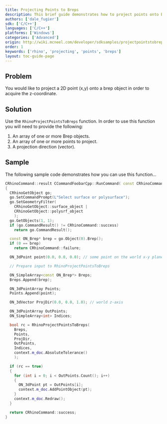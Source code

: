 ```yaml
---
title: Projecting Points to Breps
description: This brief guide demonstrates how to project points onto Brep objects using C/C++.
authors: ['dale_fugier']
sdk: ['C/C++']
languages: ['C/C++']
platforms: ['Windows']
categories: ['Advanced']
origin: http://wiki.mcneel.com/developer/sdksamples/projectpointstobreps
order: 1
keywords: ['rhino', 'projecting', 'points', 'breps']
layout: toc-guide-page
---
```


 
## Problem

You would like to project a 2D point (x,y) onto a brep object in order to acquire the z-coordinate.

## Solution

Use the `RhinoProjectPointsToBreps` function.  In order to use this function you will need to provide the following:

1. An array of one or more Brep objects.
1. An array of one or more points to project.
1. A projection direction (vector).

## Sample

The following sample code demonstrates how you can use this function...

```cpp
CRhinoCommand::result CCommandFoobarCpp::RunCommand( const CRhinoCommandContext& context )
{
  CRhinoGetObject go;
  go.SetCommandPrompt(L"Select surface or polysurface");
  go.SetGeometryFilter(
    CRhinoGetObject::surface_object |
    CRhinoGetObject::polysrf_object
    );
  go.GetObjects(1, 1);
  if (go.CommandResult() != CRhinoCommand::success)
    return go.CommandResult();

  const ON_Brep* brep = go.Object(0).Brep();
  if (0 == brep)
    return CRhinoCommand::failure;

  ON_3dPoint point(0.0, 0.0, 0.0); // some point on the world x-y plane

  // Prepare input to RhinoProjectPointsToBreps

  ON_SimpleArray<const ON_Brep*> Breps;
  Breps.Append(brep);

  ON_3dPointArray Points;
  Points.Append(point);

  ON_3dVector ProjDir(0.0, 0.0, 1.0); // world z-axis

  ON_3dPointArray OutPoints;
  ON_SimpleArray<int> Indices;

  bool rc = RhinoProjectPointsToBreps(
    Breps,
    Points,
    ProjDir,
    OutPoints,
    Indices,
    context.m_doc.AbsoluteTolerance()
    );

  if (rc == true)
  {
    for (int i = 0; i < OutPoints.Count(); i++)
    {
      ON_3dPoint pt = OutPoints[i];
      context.m_doc.AddPointObject(pt);
    }
    context.m_doc.Redraw();
  }

  return CRhinoCommand::success;
}
```
